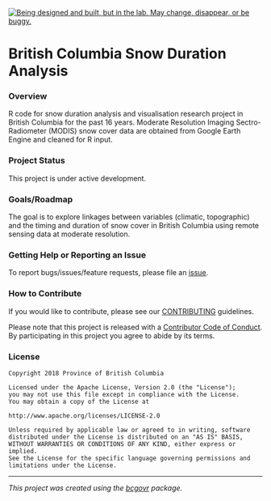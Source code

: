 <a id="devex-badge" rel="Exploration" href="https://github.com/BCDevExchange/assets/blob/master/README.md"><img alt="Being designed and built, but in the lab. May change, disappear, or be buggy." style="border-width:0" src="https://assets.bcdevexchange.org/images/badges/exploration.svg" title="Being designed and built, but in the lab. May change, disappear, or be buggy." /></a>

British Columbia Snow Duration Analysis
=======================================

### Overview

R code for snow duration analysis and visualisation research project in British Columbia for the past 16 years. Moderate Resolution Imaging Sectro-Radiometer (MODIS) snow cover data are obtained from Google Earth Engine and cleaned for R input.

### Project Status

This project is under active development.

### Goals/Roadmap

The goal is to explore linkages between variables (climatic, topographic) and the timing and duration of snow cover in British Columbia using remote sensing data at moderate resolution.

### Getting Help or Reporting an Issue

To report bugs/issues/feature requests, please file an [issue](https://github.com/bcgov/snow-dur-analysis/issues/).

### How to Contribute

If you would like to contribute, please see our [CONTRIBUTING](CONTRIBUTING.md) guidelines.

Please note that this project is released with a [Contributor Code of Conduct](CODE_OF_CONDUCT.md). By participating in this project you agree to abide by its terms.

### License

    Copyright 2018 Province of British Columbia

    Licensed under the Apache License, Version 2.0 (the "License");
    you may not use this file except in compliance with the License.
    You may obtain a copy of the License at

    http://www.apache.org/licenses/LICENSE-2.0

    Unless required by applicable law or agreed to in writing, software distributed under the License is distributed on an "AS IS" BASIS,
    WITHOUT WARRANTIES OR CONDITIONS OF ANY KIND, either express or implied.
    See the License for the specific language governing permissions and limitations under the License.

------------------------------------------------------------------------

*This project was created using the [bcgovr](https://github.com/bcgov/bcgovr) package.*
